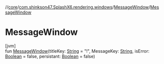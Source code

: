 //[core](../../../index.md)/[com.shinkson47.SplashX6.rendering.windows](../index.md)/[MessageWindow](index.md)/[MessageWindow](-message-window.md)

# MessageWindow

[jvm]\
fun [MessageWindow](-message-window.md)(titleKey: [String](https://kotlinlang.org/api/latest/jvm/stdlib/kotlin/-string/index.html) = "!", MessageKey: [String](https://kotlinlang.org/api/latest/jvm/stdlib/kotlin/-string/index.html), isError: [Boolean](https://kotlinlang.org/api/latest/jvm/stdlib/kotlin/-boolean/index.html) = false, persistant: [Boolean](https://kotlinlang.org/api/latest/jvm/stdlib/kotlin/-boolean/index.html) = false)
